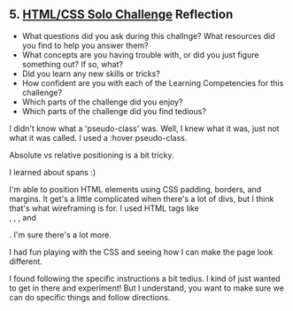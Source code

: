 ## 5. [HTML/CSS Solo Challenge](5_HTML_CSS_solo_challenge/readme.md) Reflection

* What questions did you ask during this challnge? What resources did you find to help you answer them? 
* What concepts are you having trouble with, or did you just figure something out? If so, what?  
* Did you learn any new skills or tricks?  
* How confident are you with each of the Learning Competencies for this challenge?  
* Which parts of the challenge did you enjoy?
* Which parts of the challenge did you find tedious?

<!-- Add your reflection here. Remove the comment markers -->
I didn't know what a 'pseudo-class' was. Well, I knew what it was, just not what it was called.  I used a :hover pseudo-class.

Absolute vs relative positioning is a bit tricky.

I learned about spans :)

I'm able to position HTML elements using CSS padding, borders, and margins.  It get's a little complicated when there's a lot of divs, but I think that's what wireframing is for.  I used HTML tags like <br>, <a>, <span>, and <div>.  I'm sure there's a lot more.

I had fun playing with the CSS and seeing how I can make the page look different.

I found following the specific instructions a bit tedius.  I kind of just wanted to get in there and experiment!  But I understand, you want to make sure we can do specific things and follow directions.
